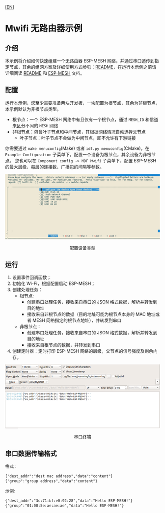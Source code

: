 [[EN]](./README.md)

# Mwifi 无路由器示例

## 介绍

本示例将介绍如何快速组建一个无路由器 ESP-MESH 网络，并通过串口透传到指定节点，其余的组网方案及详细使用方式参见：[README](../README.md)，在运行本示例之前请详细阅读 [README](../../README_cn.md) 和 [ESP-MESH](https://docs.espressif.com/projects/esp-idf/en/stable/api-guides/mesh.html) 文档。

## 配置

运行本示例，您至少需要准备两块开发板，一块配置为根节点，其余为非根节点，本示例默认为非根节点类型。

- 根节点：一个 ESP-MESH 网络中有且仅有一个根节点，通过 `MESH_ID` 和信道来区分不同的 `MESH` 网络
- 非根节点：包含叶子节点和中间节点，其根据网络情况自动选择父节点
	- 叶子节点：叶子节点不会做为中间节点，即不允许有下游链接

你需要通过 `make menuconfig`(Make) 或者 `idf.py menuconfig`(CMake)，在 `Example Configuration` 子菜单下，配置一个设备为根节点，其余设备为非根节点。
您也可以在 `Component config -> MDF Mwifi` 子菜单下，配置 ESP-MESH 的最大层级、每层的连接数、广播包的间隔等参数。

<div align=center>
<img src="menuconfig.png" width="800">
<p> 配置设备类型 </p>
</div>

## 运行

1. 设置事件回调函数；
2. 初始化 Wi-Fi，根据配置启动 ESP-MESH；
3. 创建处理任务：
	- 根节点:
		- 创建串口处理任务，接收来自串口的 JSON 格式数据，解析并转发到目的地址
		- 接收来自非根节点的数据（目的地址可能为根节点本身的 MAC 地址或者 MESH 网络指定的根节点地址），并转发到串口
	- 非根节点：
		- 创建串口处理任务，接收来自串口的 JSON 格式数据，解析并转发到目的地址
		- 接收来自根节点的数据，并转发到串口
4. 创建定时器：定时打印 ESP-MESH 网络的层级，父节点的信号强度及剩余内存。

<div align=center>
<img src="serial_port.png" width="800">
<p> 串口终端 </p>
</div>

## 串口数据传输格式

格式：
```
{"dest_addr":"dest mac address","data":"content"}
{"group":"group address","data":"content"}
```

示例:
```
{"dest_addr":"3c:71:bf:e0:92:28","data":"Hello ESP-MESH!"}
{"group":"01:00:5e:ae:ae:ae","data":"Hello ESP-MESH!"}
```
